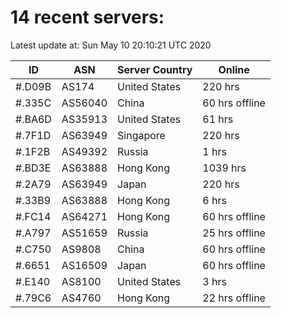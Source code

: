 # 14 recent servers:

Latest update at: Sun May 10 20:10:21 UTC 2020

| ID | ASN | Server Country | Online |
| -- | --- | -------------- | ------ |
| #.D09B | AS174 | United States | 220 hrs |
| #.335C | AS56040 | China | 60 hrs offline |
| #.BA6D | AS35913 | United States | 61 hrs |
| #.7F1D | AS63949 | Singapore | 220 hrs |
| #.1F2B | AS49392 | Russia | 1 hrs |
| #.BD3E | AS63888 | Hong Kong | 1039 hrs |
| #.2A79 | AS63949 | Japan | 220 hrs |
| #.33B9 | AS63888 | Hong Kong | 6 hrs |
| #.FC14 | AS64271 | Hong Kong | 60 hrs offline |
| #.A797 | AS51659 | Russia | 25 hrs offline |
| #.C750 | AS9808 | China | 60 hrs offline |
| #.6651 | AS16509 | Japan | 60 hrs offline |
| #.E140 | AS8100 | United States | 3 hrs |
| #.79C6 | AS4760 | Hong Kong | 22 hrs offline |

